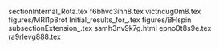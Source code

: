 sectionInternal_Rota.tex
f6bhvc3ihh8.tex
victncug0m8.tex
figures/MRI1p8rot
Initial_results_for_.tex
figures/BHspin
subsectionExtension_.tex
samh3nv9k7g.html
epno0t8s9e.tex
ra9rlevg888.tex